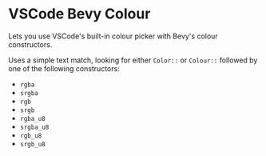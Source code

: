 # VSCode Bevy Colour

Lets you use VSCode's built-in colour picker with Bevy's colour constructors.

Uses a simple text match, looking for either `Color::` or `Colour::` followed by one of the following constructors:

- `rgba`
- `srgba`
- `rgb`
- `srgb`
- `rgba_u8`
- `srgba_u8`
- `rgb_u8`
- `srgb_u8`
